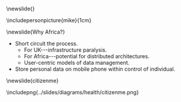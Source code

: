 \newslide{}

\includepersonpicture{mike}{1cm}

\newslide{Why Africa?}

* Short circuit the process.    
    * For UK---infrastructure paralysis.
    * For Africa---potential for distributed architectures.
    * User-centric models of data management.
* Store personal data on mobile phone within control of individual.

\newslide{citizenme}

\includepng{../slides/diagrams/health/citizenme.png}
